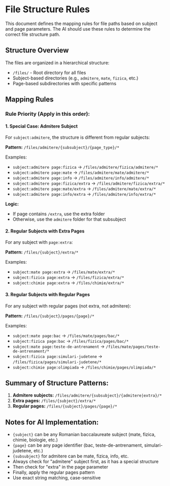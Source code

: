 # File Structure Rules

This document defines the mapping rules for file paths based on subject and page parameters. The AI should use these rules to determine the correct file structure path.

## Structure Overview

The files are organized in a hierarchical structure:
- `/files/` - Root directory for all files
- Subject-based directories (e.g., `admitere`, `mate`, `fizica`, etc.)
- Page-based subdirectories with specific patterns

## Mapping Rules

### Rule Priority (Apply in this order):

#### 1. Special Case: Admitere Subject
For `subject:admitere`, the structure is different from regular subjects:

**Pattern:** `/files/admitere/{subsubject}/{page_type}/*`

Examples:
- `subject:admitere page:fizica` → `/files/admitere/fizica/admitere/*`
- `subject:admitere page:mate` → `/files/admitere/mate/admitere/*` 
- `subject:admitere page:info` → `/files/admitere/info/admitere/*`
- `subject:admitere page:fizica/extra` → `/files/admitere/fizica/extra/*`
- `subject:admitere page:mate/extra` → `/files/admitere/mate/extra/*`
- `subject:admitere page:info/extra` → `/files/admitere/info/extra/*`

**Logic:** 
- If page contains `/extra`, use the extra folder
- Otherwise, use the `admitere` folder for that subsubject

#### 2. Regular Subjects with Extra Pages
For any subject with `page:extra`:

**Pattern:** `/files/{subject}/extra/*`

Examples:
- `subject:mate page:extra` → `/files/mate/extra/*`
- `subject:fizica page:extra` → `/files/fizica/extra/*`
- `subject:chimie page:extra` → `/files/chimie/extra/*`

#### 3. Regular Subjects with Regular Pages
For any subject with regular pages (not extra, not admitere):

**Pattern:** `/files/{subject}/pages/{page}/*`

Examples:
- `subject:mate page:bac` → `/files/mate/pages/bac/*`
- `subject:fizica page:bac` → `/files/fizica/pages/bac/*`
- `subject:mate page:teste-de-antrenament` → `/files/mate/pages/teste-de-antrenament/*`
- `subject:fizica page:simulari-judetene` → `/files/fizica/pages/simulari-judetene/*`
- `subject:chimie page:olimpiada` → `/files/chimie/pages/olimpiada/*`

## Summary of Structure Patterns:

1. **Admitere subjects:** `/files/admitere/{subsubject}/{admitere|extra}/*`
2. **Extra pages:** `/files/{subject}/extra/*`  
3. **Regular pages:** `/files/{subject}/pages/{page}/*`

## Notes for AI Implementation:

- `{subject}` can be any Romanian baccalaureate subject (mate, fizica, chimie, biologie, etc.)
- `{page}` can be any page identifier (bac, teste-de-antrenament, simulari-judetene, etc.)
- `{subsubject}` for admitere can be mate, fizica, info, etc.
- Always check for "admitere" subject first, as it has a special structure
- Then check for "extra" in the page parameter
- Finally, apply the regular pages pattern
- Use exact string matching, case-sensitive